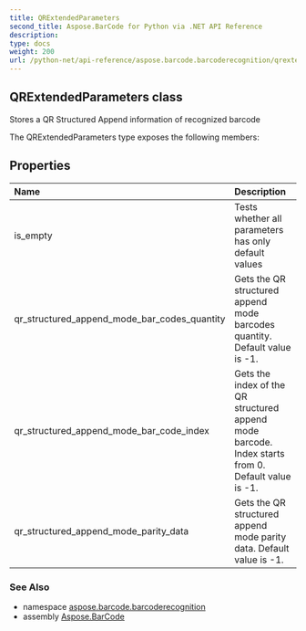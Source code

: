```yaml
---
title: QRExtendedParameters
second_title: Aspose.BarCode for Python via .NET API Reference
description: 
type: docs
weight: 200
url: /python-net/api-reference/aspose.barcode.barcoderecognition/qrextendedparameters/
---
```


## QRExtendedParameters class

Stores a QR Structured Append information of recognized barcode

The QRExtendedParameters type exposes the following members:
## Properties
| Name | Description |
| :- | :- |
|is_empty|Tests whether all parameters has only default values|
|qr_structured_append_mode_bar_codes_quantity|Gets the QR structured append mode barcodes quantity. Default value is -1.|
|qr_structured_append_mode_bar_code_index|Gets the index of the QR structured append mode barcode. Index starts from 0. Default value is -1.|
|qr_structured_append_mode_parity_data|Gets the QR structured append mode parity data. Default value is -1.|

### See Also

* namespace [aspose.barcode.barcoderecognition](/barcode/python-net/api-reference/aspose.barcode.barcoderecognition/)
* assembly [Aspose.BarCode](/barcode/python-net/api-reference/)

